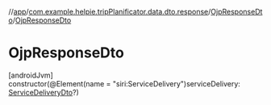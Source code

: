 //[app](../../../index.md)/[com.example.helpie.tripPlanificator.data.dto.response](../index.md)/[OjpResponseDto](index.md)/[OjpResponseDto](-ojp-response-dto.md)

# OjpResponseDto

[androidJvm]\
constructor(@Element(name = &quot;siri:ServiceDelivery&quot;)serviceDelivery: [ServiceDeliveryDto](../-service-delivery-dto/index.md)?)
